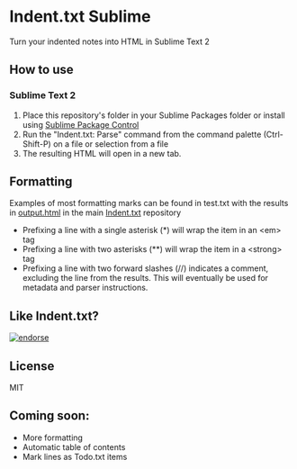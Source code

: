 # Indent.txt Sublime
Turn your indented notes into HTML in Sublime Text 2

## How to use

### Sublime Text 2
1. Place this repository's folder in your Sublime Packages folder or install using [Sublime Package Control](http://wbond.net/sublime_packages/package_control)
2. Run the "Indent.txt: Parse" command from the command palette (Ctrl-Shift-P) on a file or selection from a file
3. The resulting HTML will open in a new tab.

## Formatting
Examples of most formatting marks can be found in test.txt with the results in [output.html](https://github.com/Harrison-M/indent.txt/blob/master/output.html) in the main [Indent.txt](https://github.com/Harrison-M/indent.txt) repository

* Prefixing a line with a single asterisk (*) will wrap the item in an &lt;em&gt; tag
* Prefixing a line with two asterisks (**) will wrap the item in a &lt;strong&gt; tag
* Prefixing a line with two forward slashes (//) indicates a comment, excluding the line from the results.  This will eventually be used for metadata and parser instructions.

## Like Indent.txt?

[![endorse](http://api.coderwall.com/harrisonm/endorsecount.png)](http://coderwall.com/harrisonm)

## License
MIT

## Coming soon:
* More formatting
* Automatic table of contents
* Mark lines as Todo.txt items
